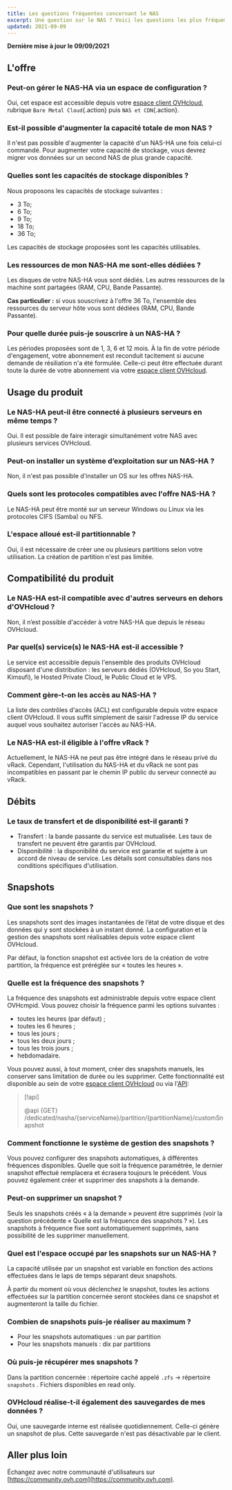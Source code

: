 ```yaml
---
title: Les questions fréquentes concernant le NAS
excerpt: Une question sur le NAS ? Voici les questions les plus fréquemment posées.
updated: 2021-09-09
---
```


**Dernière mise à jour le 09/09/2021**

## L'offre

### Peut-on gérer le NAS-HA via un espace de configuration ?

Oui, cet espace est accessible depuis votre [espace client OVHcloud](https://ca.ovh.com/auth/?action=gotomanager&from=https://www.ovh.com/ca/fr/&ovhSubsidiary=qc), rubrique `Bare Metal Cloud`{.action} puis `NAS et CDN`{.action}.

### Est-il possible d'augmenter la capacité totale de mon NAS ?

Il n'est pas possible d'augmenter la capacité d'un NAS-HA une fois celui-ci commandé. Pour augmenter votre capacité de stockage, vous devrez migrer vos données sur un second NAS de plus grande capacité.

### Quelles sont les capacités de stockage disponibles ?

Nous proposons les capacités de stockage suivantes :

- 3 To;
- 6 To;
- 9 To;
- 18 To;
- 36 To;

Les capacités de stockage proposées sont les capacités utilisables.

### Les ressources de mon NAS-HA me sont-elles dédiées ?

Les disques de votre NAS-HA vous sont dédiés. Les autres ressources de la machine sont partagées (RAM, CPU, Bande Passante).

**Cas particulier :** si vous souscrivez à l'offre 36 To, l'ensemble des ressources du serveur hôte vous sont dédiées (RAM, CPU, Bande Passante).

### Pour quelle durée puis-je souscrire à un NAS-HA ?

Les périodes proposées sont de 1, 3, 6 et 12 mois. À la fin de votre période d'engagement, votre abonnement est reconduit tacitement si aucune demande de résiliation n'a été formulée. Celle-ci peut être effectuée durant toute la durée de votre abonnement via votre [espace client OVHcloud](https://ca.ovh.com/auth/?action=gotomanager&from=https://www.ovh.com/ca/fr/&ovhSubsidiary=qc).

## Usage du produit

### Le NAS-HA peut-il être connecté à plusieurs serveurs en même temps ?

Oui. Il est possible de faire interagir simultanément votre NAS avec plusieurs services OVHcloud.

### Peut-on installer un système d’exploitation sur un NAS-HA ?

Non, il n'est pas possible d'installer un OS sur les offres NAS-HA.

### Quels sont les protocoles compatibles avec l'offre NAS-HA ?

Le NAS-HA peut être monté sur un serveur Windows ou Linux via les protocoles CIFS (Samba) ou NFS.

### L'espace alloué est-il partitionnable ?

Oui, il est nécessaire de créer une ou plusieurs partitions selon votre utilisation. La création de partition n'est pas limitée.

## Compatibilité du produit

### Le NAS-HA est-il compatible avec d'autres serveurs en dehors d'OVHcloud ?

Non, il n’est possible d'accéder à votre NAS-HA que depuis le réseau OVHcloud.

### Par quel(s) service(s) le NAS-HA est-il accessible ?

Le service est accessible depuis l'ensemble des produits OVHcloud disposant d'une distribution : les serveurs dédiés (OVHcloud, So you Start, Kimsufi), le Hosted Private Cloud, le Public Cloud et le VPS.

### Comment gère-t-on les accès au NAS-HA ?

La liste des contrôles d'accès (ACL) est configurable depuis votre espace client OVHcloud. Il vous suffit simplement de saisir l'adresse IP du service auquel vous souhaitez autoriser l'accès au NAS-HA.

### Le NAS-HA est-il éligible à l'offre vRack ?

Actuellement, le NAS-HA ne peut pas être intégré dans le réseau privé du vRack. Cependant, l'utilisation du NAS-HA et du vRack ne sont pas incompatibles en passant par le chemin IP public du serveur connecté au vRack.

## Débits

### Le taux de transfert et de disponibilité est-il garanti ?

- Transfert : la bande passante du service est mutualisée. Les taux de transfert ne peuvent être garantis par OVHcloud.
- Disponibilité : la disponibilité du service est garantie et sujette à un accord de niveau de service. Les détails sont consultables dans nos conditions spécifiques d'utilisation.

## Snapshots

### Que sont les snapshots ?

Les snapshots sont des images instantanées de l’état de votre disque et des données qui y sont stockées à un instant donné. La configuration et la gestion des snapshots sont réalisables depuis votre espace client OVHcloud.

Par défaut, la fonction snapshot est activée lors de la création de votre partition, la fréquence est préréglée sur « toutes les heures ».

### Quelle est la fréquence des snapshots ?

La fréquence des snapshots est administrable depuis votre espace client OVHcmpid. Vous pouvez choisir la fréquence parmi les options suivantes :

- toutes les heures (par défaut) ;
- toutes les 6 heures ;
- tous les jours ;
- tous les deux jours ;
- tous les trois jours ;
- hebdomadaire.

Vous pouvez aussi, à tout moment, créer des snapshots manuels, les conserver sans limitation de durée ou les supprimer. Cette fonctionnalité est disponible au sein de votre [espace client OVHcloud](https://ca.ovh.com/auth/?action=gotomanager&from=https://www.ovh.com/ca/fr/&ovhSubsidiary=qc) ou via l'[API](https://ca.api.ovh.com/):

> [!api]
>
> @api {GET} /dedicated/nasha/{serviceName}/partition/{partitionName}/customSnapshot
>

### Comment fonctionne le système de gestion des snapshots ?

Vous pouvez configurer des snapshots automatiques, à différentes fréquences disponibles. Quelle que soit la fréquence paramétrée, le dernier snapshot effectué remplacera et écrasera toujours le précédent. Vous pouvez également créer et supprimer des snapshots à la demande.

### Peut-on supprimer un snapshot ?

Seuls les snapshots créés « à la demande » peuvent être supprimés (voir la question précédente « Quelle est la fréquence des snapshots ? »). Les snapshots à fréquence fixe sont automatiquement supprimés, sans possibilité de les supprimer manuellement.

### Quel est l'espace occupé par les snapshots sur un NAS-HA ?

La capacité utilisée par un snapshot est variable en fonction des actions effectuées dans le laps de temps séparant deux snapshots.

À partir du moment où vous déclenchez le snapshot, toutes les actions effectuées sur la partition concernée seront stockées dans ce snapshot et augmenteront la taille du fichier.

### Combien de snapshots puis-je réaliser au maximum ?

- Pour les snapshots automatiques : un par partition
- Pour les snapshots manuels : dix par partitions

### Où puis-je récupérer mes snapshots ?

Dans la partition concernée : répertoire caché appelé `.zfs` → répertoire `snapshots` . Fichiers disponibles en read only.

### OVHcloud réalise-t-il également des sauvegardes de mes données ?

Oui, une sauvegarde interne est réalisée quotidiennement. Celle-ci génère un snapshot de plus. Cette sauvegarde n'est pas désactivable par le client.

## Aller plus loin

Échangez avec notre communauté d'utilisateurs sur [https://community.ovh.com](https://community.ovh.com).
